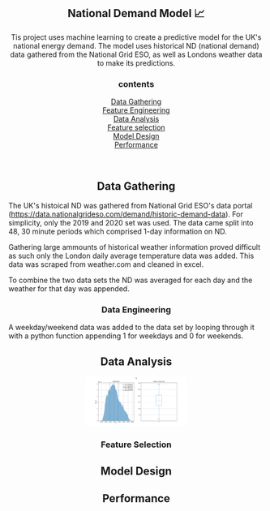 
<h2 align="center">National Demand Model 📈</h2>

<p align="center">
Tis project uses machine learning to create a predictive model for the UK's national energy demand. The model uses historical ND (national demand) data gathered from the National Grid ESO, as well as Londons weather data to make its predictions. 
</p>
<h3 align="center">contents</h3>
<p align="center">
<a  href="#Data-Gathering">Data Gathering</a><br>
<a  href="#Data-Engineering">Feature Engineering</a><br>
<a  href="#Initial-Analysis">Data Analysis</a><br>
 <a  href="#Feature-selection">Feature selection</a><br>
<a  href="#Model-Design">Model Design</a><br>
<a  href="#Performance">Performance</a><br>
</p>
<br>
<a name="Data-Gathering"></a>
<h2 align="center">Data Gathering</h2>

The UK's histoical ND was gathered from National Grid ESO's data portal (https://data.nationalgrideso.com/demand/historic-demand-data). For simplicity, only the 2019 and 2020 set was used. The data came split into 48, 30 minute periods which comprised 1-day information on ND. <br>

Gathering large ammounts of historical weather information proved difficult as such only the London daily average temperature data was added. This data was scraped from weather.com and cleaned in excel.<br>

To combine the two data sets the ND was averaged for each day and the weather for that day was appended. <br>
<a name="Data-Engineering"></a>
<h3 align="center">Data Engineering</h3>

A weekday/weekend data was added to the data set by looping through it with a python function appending 1 for weekdays and 0 for weekends.<br>

<a name="Initial-Analysis"></a>
<h2 align="center">Data Analysis</h2>
<p align="center">
 <img width="200" src="https://raw.githubusercontent.com/wisespira/ESO-National-Demand-Model/master/imgs/probability%20distribution%20of%20National%20Demand.png">
</p>
<a name="Feature-selection"></a>
<h3 align="center">Feature Selection</h3>




<a name="Model-Design"></a>
<h2 align="center">Model Design</h2>


<a name="Performance"></a>
<h2 align="center">Performance</h2>


